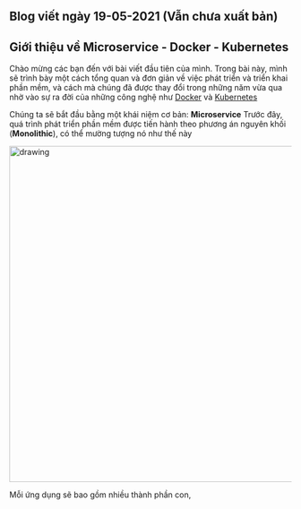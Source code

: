 ## Blog viết ngày 19-05-2021 (Vẫn chưa xuất bản)

## Giới thiệu về Microservice - Docker - Kubernetes

Chào mừng các bạn đến với bài viết đầu tiên của mình. Trong bài này, mình sẽ trình bày một cách tổng quan và đơn giản về việc phát triển và triển khai phần mềm, và cách mà chúng đã được thay đổi trong những năm vừa qua nhờ vào sự ra đời của những công nghệ như [Docker](https://www.docker.com/) và [Kubernetes](https://kubernetes.io/)

Chúng ta sẽ bắt đầu bằng một khái niệm cơ bản: **Microservice**
Trước đây, quá trình phát triển phần mềm được tiến hành theo phương án nguyên khối (**Monolithic**), có thể mường tượng nó như thế này

<img src="../monolithic-sketchpad-modified.png" alt="drawing" width="600"/>

Mỗi ứng dụng sẽ bao gồm nhiều thành phần con, 
  
